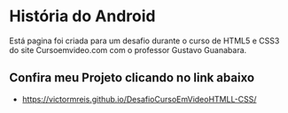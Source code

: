# História do Android

Está pagina foi criada para um desafio durante o curso de HTML5 e CSS3 do  site Cursoemvideo.com com o professor Gustavo Guanabara.

## Confira meu Projeto clicando no link abaixo

* https://victormreis.github.io/DesafioCursoEmVideoHTMLL-CSS/


